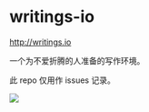 writings-io
===========

http://writings.io

一个为不爱折腾的人准备的写作环境。

此 repo 仅用作 issues 记录。

![](http://writings.io/assets/masthead-767f48132ff1c053827a5ba3956203e8.png)
